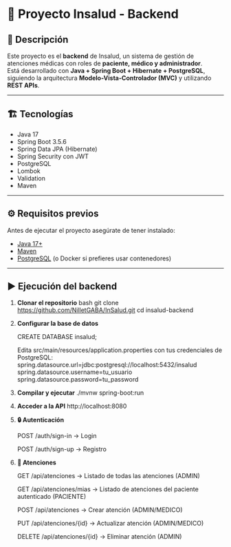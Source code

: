 # 🏥 Proyecto Insalud - Backend

## 🚀 Descripción
Este proyecto es el **backend** de Insalud, un sistema de gestión de atenciones médicas con roles de **paciente, médico y administrador**.  
Está desarrollado con **Java + Spring Boot + Hibernate + PostgreSQL**, siguiendo la arquitectura **Modelo-Vista-Controlador (MVC)** y utilizando **REST APIs**.

---

## 🏗️ Tecnologías
- Java 17
- Spring Boot 3.5.6
- Spring Data JPA (Hibernate)
- Spring Security con JWT
- PostgreSQL
- Lombok
- Validation
- Maven

---

## ⚙️ Requisitos previos
Antes de ejecutar el proyecto asegúrate de tener instalado:
- [Java 17+](https://adoptium.net/)
- [Maven](https://maven.apache.org/)
- [PostgreSQL](https://www.postgresql.org/) (o Docker si prefieres usar contenedores)

---

## ▶️ Ejecución del backend

1. **Clonar el repositorio**
   bash
   git clone https://github.com/NilletGABA/InSalud.git
   cd insalud-backend

2. **Configurar la base de datos**
   
	CREATE DATABASE insalud;

	Edita src/main/resources/application.properties con tus credenciales de PostgreSQL:
	spring.datasource.url=jdbc:postgresql://localhost:5432/insalud
	spring.datasource.username=tu_usuario
	spring.datasource.password=tu_password

3. **Compilar y ejecutar**
	./mvnw spring-boot:run
4. **Acceder a la API**
	http://localhost:8080
4. **🔒 Autenticación**

	POST /auth/sign-in → Login
	
	POST /auth/sign-up → Registro

5. **🏥 Atenciones**

	GET /api/atenciones → Listado de todas las atenciones (ADMIN)
	
	GET /api/atenciones/mias → Listado de atenciones del paciente autenticado (PACIENTE)
	
	POST /api/atenciones → Crear atención (ADMIN/MEDICO)
	
	PUT /api/atenciones/{id} → Actualizar atención (ADMIN/MEDICO)
	
	DELETE /api/atenciones/{id} → Eliminar atención (ADMIN)

